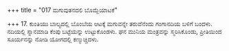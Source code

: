 +++
title = "017 ಮಗುವುತನದಲಿ ಬೊಮ್ಬೆಯಾಟಕೆ"

+++
17. ಕುಂತಿಯು ಬಾಲ್ಯದಲ್ಲಿ ಬೊಂಬೆಯ ಆಟಕ್ಕೆ ಮಗುವನ್ನೇ ತರುವೆನೆಂದು ಗಂಗಾನದಿಯ ಬಳಿಗೆ ಬಂದಳು. ನದಿಯಲ್ಲಿ ಸ್ನಾನಮಾಡಿ ಕೆಂಪು ಬಟ್ಟೆಯನ್ನು ಉಟ್ಟುಕೊಂಡಳು. ಘನ ಮುನಿಯ ಮಂತ್ರವನ್ನು ಸ್ಮರಿಸಿಕೊಂಡು, ಪ್ರೀತಿಯಿಂದ ಸೂರ್ಯನನ್ನು ನೋಡಿ ಯೋಗದಲ್ಲಿ ಕಣ್ಮುಚ್ಚಿದಳು.